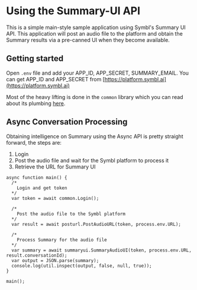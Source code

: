 #  Using the Summary-UI API

This is a simple main-style sample application using Symbl's Summary UI API. This application will post an audio file to the platform and obtain the Summary results via a pre-canned UI when they become available.

## Getting started

Open `.env` file and add your APP_ID, APP_SECRET, SUMMARY_EMAIL. You can get APP_ID and APP_SECRET from [https://platform.symbl.ai](https://platform.symbl.ai)

Most of the heavy lifting is done in the `common` library which you can read about its plumbing [here](../../common/README.md).

## Async Conversation Processing

Obtaining intelligence on Summary using the Async API is pretty straight forward, the steps are:

1. Login
2. Post the audio file and wait for the Symbl platform to process it
3. Retrieve the URL for Summary UI

```
async function main() {
  /*
    Login and get token
  */
  var token = await common.Login();

  /*
    Post the audio file to the Symbl platform
  */
  var result = await posturl.PostAudioURL(token, process.env.URL);

  /*
    Process Summary for the audio file
  */
  var summary = await summaryui.SummaryAudioUI(token, process.env.URL, result.conversationId);
  var output = JSON.parse(summary);
  console.log(util.inspect(output, false, null, true));
}

main();
```